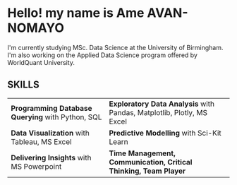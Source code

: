 <h1> Hello! my name is Ame <b> AVAN-NOMAYO</b>  </h1>

I'm currently studying MSc. Data Science at the University of Birmingham. I'm also working on the Applied Data Science program offered by WorldQuant University.

<h2>SKILLS</h2>
<table>
  <tr>
    <td><b>Programming Database Querying</b> with Python, SQL</td>
    <td><b>Exploratory Data Analysis</b> with Pandas, Matplotlib, Plotly, MS Excel</td>
  </tr>
  <tr>
    <td><b>Data Visualization</b> with Tableau, MS Excel</td>
    <td><b>Predictive Modelling</b> with Sci-Kit Learn</td>
  </tr>
  <tr>
    <td><b>Delivering Insights</b> with MS Powerpoint</td>
    <td><b>Time Management, Communication, Critical Thinking, Team Player</b></td>
  </tr>
</table>
